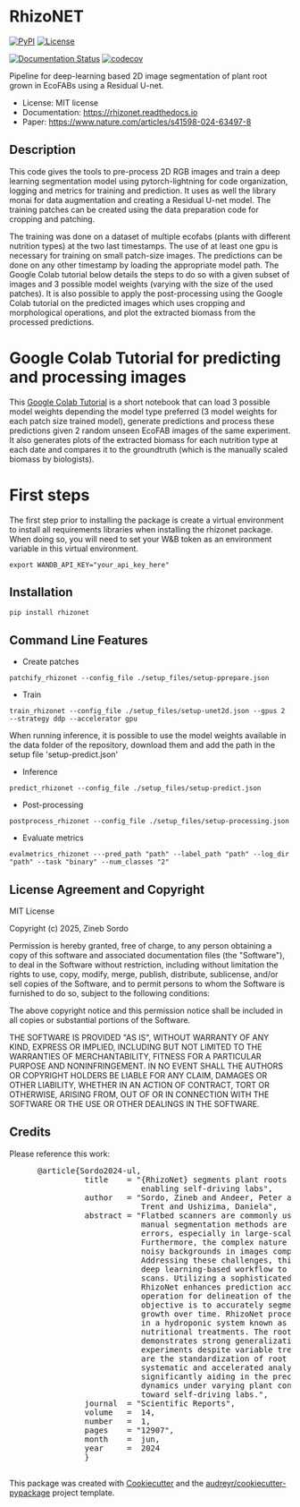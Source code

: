 # RhizoNET



[![PyPI](https://badgen.net/pypi/v/rhizonet?cache-bust=%3Ctimestamp%3E)](https://pypi.org/project/rhizonet/)
[![License](https://badgen.net/pypi/license/rhizonet)](https://github.com/lbl-camera/rhizonet)
<!-- [![Build Status](https://github.com/lbl-camera/rhizonet/actions/workflows/rhizonet-CI.yml)](https://github.com/lbl-camera/rhizonet/actions/workflows/rhizonet-CI.yml) -->
[![Documentation Status](https://readthedocs.org/projects/rhizonet/badge/?version=latest)](https://rhizonet.readthedocs.io/en/latest/)
[![codecov](https://codecov.io/github/lbl-camera/rhizonet/graph/badge.svg?token=CuKaQXQLkt)](https://codecov.io/github/lbl-camera/rhizonet)

Pipeline for deep-learning based 2D image segmentation of plant root grown in EcoFABs using a Residual U-net.

* License: MIT license
* Documentation: https://rhizonet.readthedocs.io
* Paper: https://www.nature.com/articles/s41598-024-63497-8


## Description

This code gives the tools to pre-process 2D RGB images and train a deep learning segmentation model using pytorch-lightning for code organization, logging and metrics for training and prediction. It uses as well the library monai for data augmentation and creating a Residual U-net model. 
The training patches can be created using the data preparation code for cropping and patching. 

The training was done on a dataset of multiple ecofabs (plants with different nutrition types) at the two last timestamps. The use of at least one gpu is necessary for training on small patch-size images.
The predictions can be done on any other timestamp by loading the appropriate model path. The Google Colab tutorial below details the steps to do so with a given subset of images and 3 possible model weights (varying with the size of the used patches).
It is also possible to apply the post-processing using the Google Colab tutorial on the predicted images which uses cropping and morphological operations, and plot the extracted biomass from the processed predictions. 


# Google Colab Tutorial for predicting and processing images
This [Google Colab Tutorial](https://colab.research.google.com/drive/1uJa1bHYfm076xCEhWcG20DVSdMIRh-lr?usp=drive_link) is a short notebook that can load 3 possible model weights depending the model type preferred (3 model weights for each patch size trained model), generate predictions and process these predictions given 2 random unseen EcoFAB images of the same experiment. It also generates plots of the extracted biomass for each nutrition type at each date and compares it to the groundtruth (which is the manually scaled biomass by biologists). 

# First steps

The first step prior to installing the package is create a virtual environment to install all requirements libraries when installing the rhizonet package. When doing so, you will need to set your W&B token as an environment variable in this virtual environment. 

```commandline
export WANDB_API_KEY="your_api_key_here"
```

## Installation
```commandline
pip install rhizonet
```

## Command Line Features

* Create patches
```commandline
patchify_rhizonet --config_file ./setup_files/setup-pprepare.json 
```

* Train
```commandline
train_rhizonet --config_file ./setup_files/setup-unet2d.json --gpus 2 --strategy ddp --accelerator gpu
```

When running inference, it is possible to use the model weights available in the data folder of the repository, download them and add the path in the setup file 'setup-predict.json'

* Inference
```commandline
predict_rhizonet --config_file ./setup_files/setup-predict.json 
```

* Post-processing
```commandline
postprocess_rhizonet --config_file ./setup_files/setup-processing.json 
```

* Evaluate metrics
```commandline
evalmetrics_rhizonet ---pred_path "path" --label_path "path" --log_dir "path" --task "binary" --num_classes "2"
```


## License Agreement and Copyright

MIT License

Copyright (c) 2025, Zineb Sordo

Permission is hereby granted, free of charge, to any person obtaining a copy
of this software and associated documentation files (the "Software"), to deal
in the Software without restriction, including without limitation the rights
to use, copy, modify, merge, publish, distribute, sublicense, and/or sell
copies of the Software, and to permit persons to whom the Software is
furnished to do so, subject to the following conditions:

The above copyright notice and this permission notice shall be included in all
copies or substantial portions of the Software.

THE SOFTWARE IS PROVIDED "AS IS", WITHOUT WARRANTY OF ANY KIND, EXPRESS OR
IMPLIED, INCLUDING BUT NOT LIMITED TO THE WARRANTIES OF MERCHANTABILITY,
FITNESS FOR A PARTICULAR PURPOSE AND NONINFRINGEMENT. IN NO EVENT SHALL THE
AUTHORS OR COPYRIGHT HOLDERS BE LIABLE FOR ANY CLAIM, DAMAGES OR OTHER
LIABILITY, WHETHER IN AN ACTION OF CONTRACT, TORT OR OTHERWISE, ARISING FROM,
OUT OF OR IN CONNECTION WITH THE SOFTWARE OR THE USE OR OTHER DEALINGS IN THE
SOFTWARE.

## Credits

Please reference this work:
 <div class="row">
      <pre class="col-md-offset-2 col-md-8">
      @article{Sordo2024-ul,
                title    = "{RhizoNet} segments plant roots to assess biomass and growth for
                            enabling self-driving labs",
                author   = "Sordo, Zineb and Andeer, Peter and Sethian, James and Northen,
                            Trent and Ushizima, Daniela",
                abstract = "Flatbed scanners are commonly used for root analysis, but typical
                            manual segmentation methods are time-consuming and prone to
                            errors, especially in large-scale, multi-plant studies.
                            Furthermore, the complex nature of root structures combined with
                            noisy backgrounds in images complicates automated analysis.
                            Addressing these challenges, this article introduces RhizoNet, a
                            deep learning-based workflow to semantically segment plant root
                            scans. Utilizing a sophisticated Residual U-Net architecture,
                            RhizoNet enhances prediction accuracy and employs a convex hull
                            operation for delineation of the primary root component. Its main
                            objective is to accurately segment root biomass and monitor its
                            growth over time. RhizoNet processes color scans of plants grown
                            in a hydroponic system known as EcoFAB, subjected to specific
                            nutritional treatments. The root detection model using RhizoNet
                            demonstrates strong generalization in the validation tests of all
                            experiments despite variable treatments. The main contributions
                            are the standardization of root segmentation and phenotyping,
                            systematic and accelerated analysis of thousands of images,
                            significantly aiding in the precise assessment of root growth
                            dynamics under varying plant conditions, and offering a path
                            toward self-driving labs.",
                journal  = "Scientific Reports",
                volume   =  14,
                number   =  1,
                pages    = "12907",
                month    =  jun,
                year     =  2024
                }
      </pre>
    </div>

This package was created with [Cookiecutter](https://github.com/audreyr/cookiecutter)
and the [audreyr/cookiecutter-pypackage](https://github.com/audreyr/cookiecutter-pypackage)
project template.



